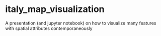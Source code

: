 # italy_map_visualization
A presentation (and jupyter notebook) on how to visualize many features with spatial attributes contemporaneously
